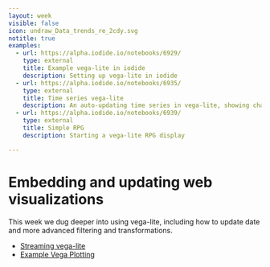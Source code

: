 ```yaml
---
layout: week
visible: false
icon: undraw_Data_trends_re_2cdy.svg
notitle: true
examples: 
  - url: https://alpha.iodide.io/notebooks/6929/
    type: external
    title: Example vega-lite in iodide
    description: Setting up vega-lite in iodide
  - url: https://alpha.iodide.io/notebooks/6935/
    type: external
    title: Time series vega-lite
    description: An auto-updating time series in vega-lite, showing changesets
  - url: https://alpha.iodide.io/notebooks/6939/
    type: external
    title: Simple RPG
    description: Starting a vega-lite RPG display

---
```


# Embedding and updating web visualizations

This week we dug deeper into using vega-lite, including how to update date and more advanced filtering and transformations.

 * [Streaming vega-lite](https://vega.github.io/vega-lite/tutorials/streaming.html)
 * [Example Vega Plotting](example_characters.json)
